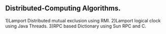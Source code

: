 ## Distributed-Computing Algorithms.

1)Lamport Distributed mutual exclusion using RMI.
2)Lamport logical clock using Java Threads.
3)RPC based Dictionary using Sun RPC and C.
